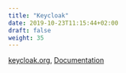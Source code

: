 ```yaml
---
title: "Keycloak"
date: 2019-10-23T11:15:44+02:00
draft: false
weight: 35
---
```


[keycloak.org](https://www.keycloak.org/), [Documentation](https://www.keycloak.org/documentation.html)
